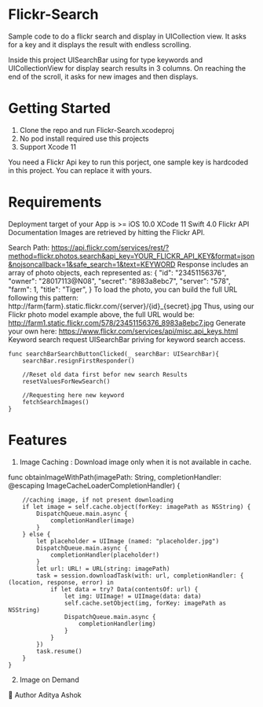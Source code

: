 # Flickr-Search

Sample code to do a flickr search and display in UICollection view. It asks for a key and it displays the result with endless scrolling.

Inside this project UISearchBar using for type keywords and UICollectionView for display search results in 3 columns. On reaching the end of the scroll, it asks for new images and then displays.

# Getting Started
1. Clone the repo and run Flickr-Search.xcodeproj
2. No pod install required use this projects
3. Support Xcode 11

You need a Flickr Api key to run this porject, one sample key is hardcoded in this project. 
You can replace it with yours. 

# Requirements
Deployment target of your App is >= iOS 10.0
XCode 11
Swift 4.0
Flickr API Documentation
Images are retrieved by hitting the Flickr API.

Search Path:
https://api.flickr.com/services/rest/?method=flickr.photos.search&api_key=YOUR_FLICKR_API_KEY&format=json&nojsoncallback=1&safe_search=1&text=KEYWORD
Response includes an array of photo objects, each represented as:
{
    "id": "23451156376",
    "owner": "28017113@N08",
    "secret": "8983a8ebc7",
    "server": "578",
    "farm": 1,
    "title": "Tiger",
}
To load the photo, you can build the full URL following this pattern:
http://farm{farm}.static.flickr.com/{server}/{id}_{secret}.jpg
Thus, using our Flickr photo model example above, the full URL would be:
http://farm1.static.flickr.com/578/23451156376_8983a8ebc7.jpg
Generate your own here:
https://www.flickr.com/services/api/misc.api_keys.html
Keyword search request
UISearchBar priving for keyword search access.

    func searchBarSearchButtonClicked(_ searchBar: UISearchBar){
        searchBar.resignFirstResponder()
        
        //Reset old data first befor new search Results
        resetValuesForNewSearch()
        
        //Requesting here new keyword
        fetchSearchImages()
    }

# Features

1. Image Caching : Download image only when it is not available in cache.

 func obtainImageWithPath(imagePath: String, completionHandler: @escaping ImageCacheLoaderCompletionHandler) {
        
        //caching image, if not present downloading
        if let image = self.cache.object(forKey: imagePath as NSString) {
            DispatchQueue.main.async {
                completionHandler(image)
            }
        } else {
            let placeholder = UIImage (named: "placeholder.jpg")
            DispatchQueue.main.async {
                completionHandler(placeholder!)
            }
            let url: URL! = URL(string: imagePath)
            task = session.downloadTask(with: url, completionHandler: { (location, response, error) in
                if let data = try? Data(contentsOf: url) {
                    let img: UIImage! = UIImage(data: data)
                    self.cache.setObject(img, forKey: imagePath as NSString)
                    DispatchQueue.main.async {
                        completionHandler(img)
                    }
                }
            })
            task.resume()
        }
    }
    
  
  
 2. Image on Demand
 

  
  
👤 Author
Aditya Ashok

